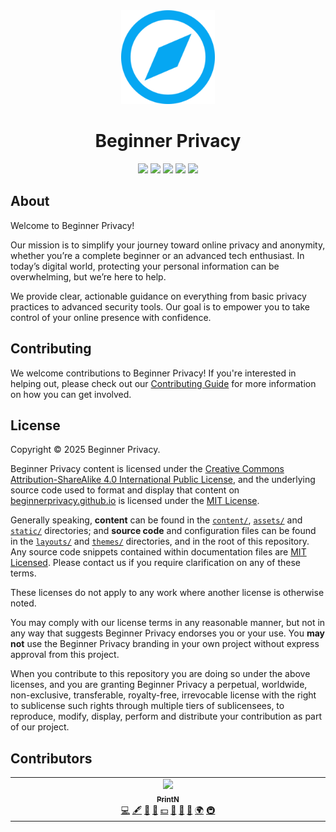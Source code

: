 <div align="center">
  <a href="https://beginnerprivacy.com"><img alt="Beginner Privacy Logo" src="https://raw.githubusercontent.com/beginnerprivacy/hextra/refs/heads/main/static/android-chrome-192x192.png" width="150"></a>
  <h1>Beginner Privacy</h1>

  <p>
    <a href="https://github.com/beginnerprivacy/beginnerprivacy.github.io/pulls">
    <img src="https://img.shields.io/github/issues-pr-raw/beginnerprivacy/beginnerprivacy.github.io"></a>
    <a href="https://github.com/beginnerprivacy/beginnerprivacy.github.io/pulls?q=is%3Apr+is%3Aclosed">
    <img src="https://img.shields.io/github/issues-pr-closed-raw/beginnerprivacy/beginnerprivacy.github.io"></a>
    <a href="https://github.com/beginnerprivacy/beginnerprivacy.github.io/graphs/contributors">
    <img src="https://img.shields.io/github/commit-activity/m/beginnerprivacy/beginnerprivacy.github.io"></a>
    <a href="#contributors">
    <img src="https://img.shields.io/github/all-contributors/beginnerprivacy/beginnerprivacy.github.io"></a>
    <a href="https://github.com/sponsors/beginnerprivacy#sponsors">
    <img src="https://img.shields.io/github/sponsors/beginnerprivacy"></a>
  </p>
</div>

## About
Welcome to Beginner Privacy!

Our mission is to simplify your journey toward online privacy and anonymity, whether you’re a complete beginner or an advanced tech enthusiast. In today’s digital world, protecting your personal information can be overwhelming, but we’re here to help.

We provide clear, actionable guidance on everything from basic privacy practices to advanced security tools. Our goal is to empower you to take control of your online presence with confidence.

## Contributing
We welcome contributions to Beginner Privacy! If you're interested in helping out, please check out our [Contributing Guide](https://beginnerprivacy.com/about/about-contributing) for more information on how you can get involved.

## License
Copyright &copy; 2025 Beginner Privacy.

Beginner Privacy content is licensed under the [Creative Commons Attribution-ShareAlike 4.0 International Public License](LICENSE.md), and the underlying source code used to format and display that content on [beginnerprivacy.github.io](https://beginnerprivacy.github.io) is licensed under the [MIT License](CODE-LICENSE.md).

Generally speaking, **content** can be found in the [`content/`](content/), [`assets/`](assets/) and [`static/`](static/) directories; and **source code** and configuration files can be found in the [`layouts/`](layouts/) and [`themes/`](themes/) directories, and in the root of this repository. Any source code snippets contained within documentation files are [MIT Licensed](CODE-LICENSE.md). Please contact us if you require clarification on any of these terms.

These licenses do not apply to any work where another license is otherwise noted.

You may comply with our license terms in any reasonable manner, but not in any way that suggests Beginner Privacy endorses you or your use. You **may not** use the Beginner Privacy branding in your own project without express approval from this project.

When you contribute to this repository you are doing so under the above licenses, and you are granting Beginner Privacy a perpetual, worldwide, non-exclusive, transferable, royalty-free, irrevocable license with the right to sublicense such rights through multiple tiers of sublicensees, to reproduce, modify, display, perform and distribute your contribution as part of our project.

## Contributors
<!-- ALL-CONTRIBUTORS-LIST:START - Do not remove or modify this section -->
<!-- prettier-ignore-start -->
<!-- markdownlint-disable -->
<table>
  <tbody>
    <tr>
      <td align="center" valign="top" width="20%"><a rel="nofollow noopener noreferrer" href="http://printn.github.io"><img src="https://avatars.githubusercontent.com/u/127101769?v=4" width="100px;" loading=lazy /><br /><sub><b>PrintN</b></sub></a><br /><a href="https://github.com/beginnerprivacy/beginnerprivacy.github.io/commits?author=PrintN" title="Code">💻</a> <a href="#content-PrintN" title="Content">🖋</a> <a href="https://github.com/beginnerprivacy/beginnerprivacy.github.io/commits?author=PrintN" title="Documentation">📖</a> <a href="#design-PrintN" title="Design">🎨</a> <a href="#financial-PrintN" title="Financial">💵</a> <a href="#ideas-PrintN" title="Ideas, Planning, & Feedback">🤔</a> <a href="#maintenance-PrintN" title="Maintenance">🚧</a> <a href="#promotion-PrintN" title="Promotion">📣</a> <a href="#translation-PrintN" title="Translation">🌍</a> <a href="#infra-PrintN" title="Infrastructure (Hosting, Build-Tools, etc)">🚇</a></td>
    </tr>
  </tbody>
</table>

<!-- markdownlint-restore -->
<!-- prettier-ignore-end -->

<!-- ALL-CONTRIBUTORS-LIST:END -->
